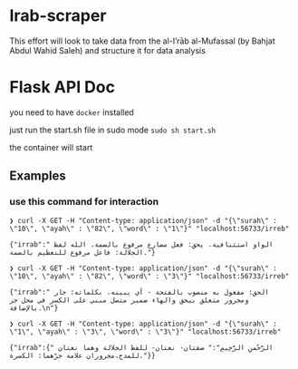 # Irab-scraper
This effort will look to take data from the al-I’rāb al-Mufassal (by Bahjat Abdul Wahid Saleh) and structure it for data analysis


# Flask API Doc
you need to have `docker` installed

just run the start.sh file in sudo mode
```sudo sh start.sh```

the container will start

## Examples
### use this command for interaction
```
❯ curl -X GET -H "Content-type: application/json" -d "{\"surah\" : \"10\", \"ayah\" : \"82\", \"word\" : \"1\"}" "localhost:56733/irreb"

{"irrab":" الواو استئنافية. يحق: فعل مضارع مرفوع بالضمة. الله لفظ الجلالة: فاعل مرفوع للتعظيم بالضمة."}
```

```
❯ curl -X GET -H "Content-type: application/json" -d "{\"surah\" : \"10\", \"ayah\" : \"82\", \"word\" : \"3\"}" "localhost:56733/irreb"

{"irrab":" الحق: مفعول به منصوب بالفتحة - أي يبينه. بكلماته: جار ومجرور متعلق بيحق والهاء ضمير متصل مبني على الكسر في محل جر بالإضافة.\n"}
```

```
❯ curl -X GET -H "Content-type: application/json" -d "{\"surah\" : \"1\", \"ayah\" : \"3\", \"word\" : \"3\"}" "localhost:56733/irreb"

{"irrab":{" الرَّحْمنِ الرَّحِيمِ":" صفتان- نعتان- للفظ الجلالة وهما نعتان للمدح.مجروران علامة جرّهما: الكسرة."}}
```